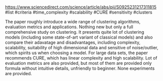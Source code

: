 https://www.sciencedirect.com/science/article/abs/pii/S0925231217311815
#list #criteria #time_complexity #scalability #CURE #sensitivity #clusters 

The paper roughly introduce a wide range of clustering algorithms, evaluation metrics and applications. Nothing new but only a full comprehensive study on clustering. It presents quite lot of clustering models (including some state-of-art variant of classical models) and also compare their adavatage and disadvantages, including complexity, scalability, suitability of high dimensional data and sensitive of noise/outlier, which spirits us when choosing a model. For large data sets, the paper recommends CURE, which has linear complexity and high scalability. Lot of evaluation metrics are also provided, but most of them are provided only formula without intuitive details, unfriendly to beginner. None experiments are provided.